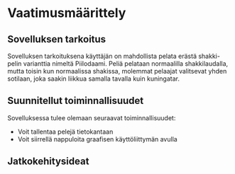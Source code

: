 # Vaatimusmäärittely
## Sovelluksen tarkoitus
Sovelluksen tarkoituksena käyttäjän on mahdollista pelata erästä shakki-pelin varianttia nimeltä Piilodaami. Peliä pelataan normaalilla shakkilaudalla, mutta toisin kun normaalissa shakissa, molemmat pelaajat valitsevat yhden sotilaan, joka saakin liikkua samalla tavalla kuin kuningatar.
## Suunnitellut toiminnallisuudet
Sovelluksessa tulee olemaan seuraavat toiminnallisuudet:  
- Voit tallentaa pelejä tietokantaan
- Voit siirrellä nappuloita graafisen käyttöliittymän avulla
## Jatkokehitysideat

